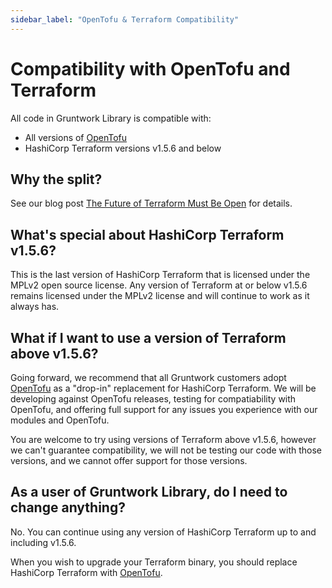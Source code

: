 ```yaml
---
sidebar_label: "OpenTofu & Terraform Compatibility"
---
```


# Compatibility with OpenTofu and Terraform

All code in Gruntwork Library is compatible with:

- All versions of [OpenTofu](https://opentofu.org/)
- HashiCorp Terraform versions v1.5.6 and below

## Why the split?

See our blog post [The Future of Terraform Must Be Open](https://blog.gruntwork.io/the-future-of-terraform-must-be-open-ab0b9ba65bca) for details.

## What's special about HashiCorp Terraform v1.5.6?

This is the last version of HashiCorp Terraform that is licensed under the MPLv2 open source license. Any version of Terraform at or below v1.5.6 remains licensed under the MPLv2 license and will continue to work as it always has.

## What if I want to use a version of Terraform above v1.5.6?

Going forward, we recommend that all Gruntwork customers adopt [OpenTofu](https://opentofu.org/) as a "drop-in" replacement for HashiCorp Terraform. We will be developing against OpenTofu releases, testing for compatiability with OpenTofu, and offering full support for any issues you experience with our modules and OpenTofu.

You are welcome to try using versions of Terraform above v1.5.6, however we can't guarantee compatibility, we will not be testing our code with those versions, and we cannot offer support for those versions.

## As a user of Gruntwork Library, do I need to change anything?

No. You can continue using any version of HashiCorp Terraform up to and including v1.5.6.

When you wish to upgrade your Terraform binary, you should replace HashiCorp Terraform with [OpenTofu](https://opentofu.org/).


<!-- ##DOCS-SOURCER-START
{
  "sourcePlugin": "local-copier",
  "hash": "906d55554283b9935be9334b7313a513"
}
##DOCS-SOURCER-END -->
